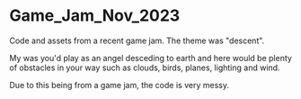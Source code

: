 # Game_Jam_Nov_2023

Code and assets from a recent game jam. The theme was "descent".

My was you'd play as an angel desceding to earth and here would be plenty of obstacles in your way such as clouds, birds, planes, lighting and wind.

Due to this being from a game jam, the code is very messy. 
